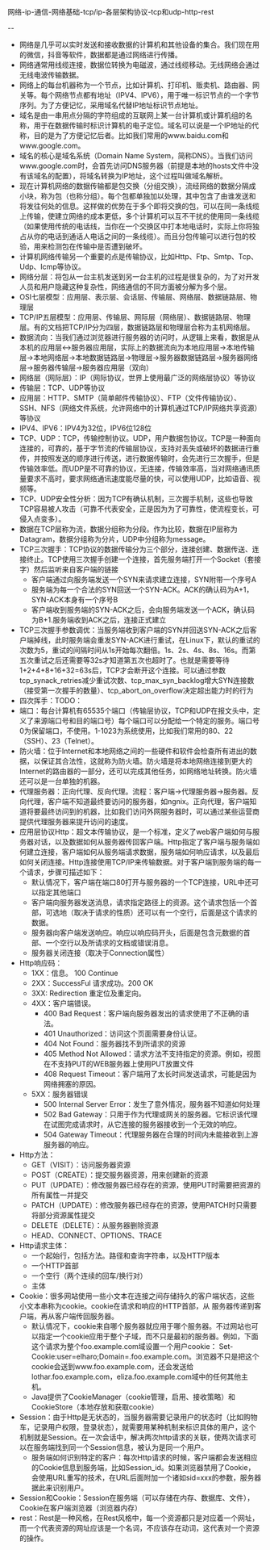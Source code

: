 网络-ip-通信-网络基础-tcp/ip-各层架构协议-tcp和udp-http-rest  

-- 
- 网络是几乎可以实时发送和接收数据的计算机和其他设备的集合。我们现在用的微信，抖音等软件，数据都是通过网络进行传播。   
- 网络通常用线缆连接，数据位转换为电磁波，通过线缆移动。无线网络会通过无线电波传输数据。
- 网络上的每台机器称为一个节点，比如计算机、打印机、贩卖机、路由器、网关等。每个网络节点都有地址（IPV4、IPV6），用于唯一标识节点的一个字节序列。为了方便记忆，采用域名代替IP地址标识节点地址。
- 域名是由一串用点分隔的字符组成的互联网上某一台计算机或计算机组的名称，用于在数据传输时标识计算机的电子定位。域名可以说是一个IP地址的代称，目的是为了方便记忆后者。比如我们常用的www.baidu.com和www.google.com。
- 域名的核心是域名系统（Domain Name System，简称DNS）。当我们访问www.google.com时，会首先访问DNS服务器（前提是本地的hosts文件中没有该域名的配置），将域名转换为IP地址，这个过程叫做域名解析。
- 现在计算机网络的数据传输都是包交换（分组交换），流经网络的数据分隔成小块，称为包（也称分组）。每个包都单独加以处理，其中包含了由谁发送和将发往何处的信息。这样做的优势在于多个即将交换的包，可以在同一条线缆上传输，使建立网络的成本更低，多个计算机可以互不干扰的使用同一条线缆（如果使用传统的电话线，当你在一个交换区中打本地电话时，实际上你将独占从你的电话到通话人电话之间的一条线缆）。而且分包传输可以进行包的校验，用来检测包在传输中是否遭到破坏。
- 计算机网络传输另一个重要的点是传输协议，比如Http、Ftp、Smtp、Tcp、Udp、Icmp等协议。
- 网络分层：将包从一台主机发送到另一台主机的过程是很复杂的，为了对开发人员和用户隐藏这种复杂性，网络通信的不同方面被分解为多个层。
- OSI七层模型：应用层、表示层、会话层、传输层、网络层、数据链路层、物理层
- TCP/IP五层模型：应用层、传输层、网际层（网络层）、数据链路层、物理层。有的文档把TCP/IP分为四层，数据链路层和物理层合称为主机网络层。
- 数据流向：当我们通过浏览器进行服务器的访问时，从逻辑上来看，数据是从本机的应用层<->服务器应用层，实际上的数据流向为本地应用层->本地传输层->本地网络层->本地数据链路层->物理层->服务器数据链路层->服务器网络层->服务器传输层->服务器应用层（双向）
- 网络层（网际层）：IP（网际协议，世界上使用最广泛的网络层协议）等协议
- 传输层：TCP、UDP等协议
- 应用层：HTTP、SMTP（简单邮件传输协议）、FTP（文件传输协议）、SSH、NFS（网络文件系统，允许网络中的计算机通过TCP/IP网络共享资源）等协议
- IPV4、IPV6：IPV4为32位，IPV6位128位
- TCP、UDP：TCP，传输控制协议。UDP，用户数据包协议。TCP是一种面向连接的，可靠的，基于字节流的传输层协议，支持对丢失或破坏的数据进行重传，并按照发送的顺序进行传送，进行数据传输时，会先进行三次握手，但是传输效率低。而UDP是不可靠的协议，无连接，传输效率高，当对网络通讯质量要求不高时，要求网络通讯速度能尽量的快，可以使用UDP，比如语音、视频等。
- TCP、UDP安全性分析：因为TCP有确认机制，三次握手机制，这些也导致TCP容易被人攻击（可靠不代表安全，正是因为为了可靠性，使流程变长，可侵入点变多）。
- 数据在TCP层称为流，数据分组称为分段。作为比较，数据在IP层称为Datagram，数据分组称为分片，UDP中分组称为message。
- TCP三次握手：TCP协议的数据传输分为三个部分，连接创建、数据传送、连接终止。TCP使用三次握手创建一个连接，首先服务端打开一个Socket（套接字）然后监听来自客户端的链接
	- 客户端通过向服务端发送一个SYN来请求建立连接，SYN附带一个序号A
	- 服务端为每一个合法的SYN回送一个SYN-ACK。ACK的确认码为A+1，SYN-ACK本身有一个序号B
	- 客户端收到服务端的SYN-ACK之后，会向服务端发送一个ACK，确认码为B+1.服务端收到ACK之后，连接正式建立
- TCP三次握手参数调优：当服务端收到客户端的SYN并回送SYN-ACK之后客户端掉线，此时服务端会重发SYN-ACK进行重试，在Linux下，默认的重试的次数为5，重试的间隔时间从1s开始每次翻倍。1s、2s、4s、8s、16s。而第五次重试之后还需要等32s才知道第五次也超时了。也就是需要等待1+2+4+8+16+32=63s后，TCP才会断开这个连接。可以通过参数tcp_synack_retries减少重试次数、tcp_max_syn_backlog增大SYN连接数（接受第一次握手的数量）、tcp_abort_on_overflow决定超出能力时的行为
- 四次挥手：TODO：
- 端口：每台计算机有65535个端口（传输层协议，TCP和UDP在报文头中，定义了来源端口号和目的端口号）每个端口可以分配给一个特定的服务。端口号0为保留端口，不使用。1-1023为系统使用，比如我们常用的80、22（SSH）、23（Telnet）。
- 防火墙：位于Internet和本地网络之间的一些硬件和软件会检查所有进出的数据，以保证其合法性，这就称为防火墙。防火墙是将本地网络连接到更大的Internet的路由器的一部分，还可以完成其他任务，如网络地址转换。防火墙还可以是一台单独的机器。
- 代理服务器：正向代理、反向代理。流程：客户端->代理服务器->服务器。反向代理，客户端不知道最终要访问的服务器，如ngnix。正向代理，客户端知道将要最终访问到的机器，比如我们访问外网服务器时，可以通过某些运营商提供代理服务器来提升访问的速度。
- 应用层协议Http：超文本传输协议，是一个标准，定义了web客户端如何与服务器对话，以及数据如何从服务器传回客户端。Http指定了客户端与服务端如何建立连接，客户端如何从服务端请求数据，服务端如何响应请求，以及最后如何关闭连接。Http连接使用TCP/IP来传输数据。对于客户端到服务端的每一个请求，步骤可描述如下：
	- 默认情况下，客户端在端口80打开与服务器的一个TCP连接，URL中还可以指定其他端口
	- 客户端向服务器发送消息，请求指定路径上的资源。这个请求包括一个首部，可选地（取决于请求的性质）还可以有一个空行，后面是这个请求的数据。
	- 服务器向客户端发送响应。响应以响应码开头，后面是包含元数据的首部、一个空行以及所请求的文档或错误消息。
	- 服务器关闭连接（取决于Connection属性）
- Http响应码：
	- 1XX：信息。 100 Continue
	- 2XX：SuccessFul 请求成功。200 OK
	- 3XX: Redirection 重定位及重定向。
	- 4XX：客户端错误。
		- 400 Bad Request：客户端向服务器发出的请求使用了不正确的语法。
		- 401 Unauthorized：访问这个页面需要身份认证。
		- 404 Not Found：服务器找不到所请求的资源
		- 405 Method Not Allowed：请求方法不支持指定的资源。例如，视图在不支持PUT的WEB服务器上使用PUT放置文件
		- 408 Request Timeout：客户端用了太长时间发送请求，可能是因为网络拥塞的原因。
	- 5XX：服务器错误
		- 500 Internal Server Error：发生了意外情况，服务器不知道如何处理
		- 502 Bad Gateway：只用于作为代理或网关的服务器。它标识该代理在试图完成请求时，从它连接的服务器接收到一个无效的响应。
		- 504 Gateway Timeout：代理服务器在合理的时间内未能接收到上游服务器的响应。
- Http方法：
	- GET（VISIT）：访问服务器资源
	- POST（CREATE）：提交服务器资源，用来创建新的资源
	- PUT（UPDATE）：修改服务器已经存在的资源，使用PUT时需要把资源的所有属性一并提交
	- PATCH（UPDATE）：修改服务器已经存在的资源，使用PATCH时只需要将部分资源属性提交
	- DELETE（DELETE）：从服务器删除资源
	- HEAD、CONNECT、OPTIONS、TRACE
- Http请求主体：
	- 一个起始行，包括方法。路径和查询字符串，以及HTTP版本
	- 一个HTTP首部
	- 一个空行（两个连续的回车/换行对）
	- 主体
- Cookie：很多网站使用一些小文本在连接之间存储持久的客户端状态，这些小文本串称为cookie。cookie在请求和响应的HTTP首部，从 服务器传递到客户端，再从客户端传回服务器。
	- 默认情况下，cookie来自哪个服务器就应用于哪个服务器。不过网站也可以指定一个cookie应用于整个子域，而不只是最初的服务器。例如，下面这个请求为整个foo.example.com域设置一个用户cookie： Set-Cookie:user=elharo;Domain=.foo.example.com。浏览器不只是把这个cookie会送到www.foo.example.com，还会发送给lothar.foo.example.com，eliza.foo.example.com域中的任何其他主机。
	- Java提供了CookieManager（cookie管理，启用、接收策略）和CookieStore（本地存放和获取cookie）
- Session：由于Http是无状态的，当服务器需要记录用户的状态时（比如购物车，记录用户权限，登录状态），就需要用某种机制来标识具体的用户，这个机制就是Session。在一次会话中，解决两次http请求的关联，使两次请求可以在服务端找到同一个Session信息，被认为是同一个用户。
	- 服务端如何识别特定的客户：每次Http请求的时候，客户端都会发送相应的Cookie信息到服务端，比如Session_id。如果浏览器禁用了Cookie，会使用URL重写的技术，在URL后面附加一个诸如sid=xxx的参数，服务器据此来识别用户。
- Session和Cookie：Session在服务端（可以存储在内存、数据库、文件），Cookie在客户端浏览器（浏览器内存）
- rest：Rest是一种风格，在Rest风格中，每一个资源都只是对应着一个网址，而一个代表资源的网址应该是一个名词，不应该存在动词，这代表对一个资源的操作。




